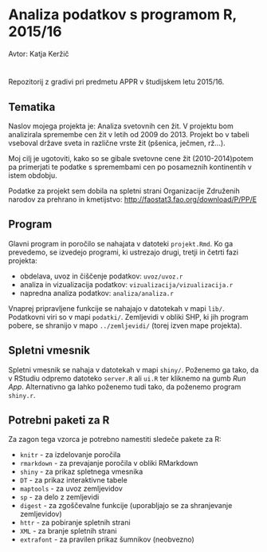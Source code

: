 # Analiza podatkov s programom R, 2015/16

Avtor: Katja Keržič
#
Repozitorij z gradivi pri predmetu APPR v študijskem letu 2015/16.

## Tematika

Naslov mojega projekta je: Analiza svetovnih cen žit. V projektu bom analizirala spremembe cen žit v letih od 2009 do 2013. Projekt bo v tabeli vseboval države sveta in različne vrste žit (pšenica, ječmen, rž...).

Moj cilj je ugotoviti, kako so se gibale svetovne cene žit (2010-2014)potem pa primerjati te podatke s spremembami cen po posameznih kontinentih v istem obdobju. 

Podatke za projekt sem dobila na spletni strani Organizacije Združenih narodov za prehrano in kmetijstvo: http://faostat3.fao.org/download/P/PP/E


## Program

Glavni program in poročilo se nahajata v datoteki `projekt.Rmd`. Ko ga prevedemo,
se izvedejo programi, ki ustrezajo drugi, tretji in četrti fazi projekta:

* obdelava, uvoz in čiščenje podatkov: `uvoz/uvoz.r`
* analiza in vizualizacija podatkov: `vizualizacija/vizualizacija.r`
* napredna analiza podatkov: `analiza/analiza.r`

Vnaprej pripravljene funkcije se nahajajo v datotekah v mapi `lib/`. Podatkovni
viri so v mapi `podatki/`. Zemljevidi v obliki SHP, ki jih program pobere, se
shranijo v mapo `../zemljevidi/` (torej izven mape projekta).

## Spletni vmesnik

Spletni vmesnik se nahaja v datotekah v mapi `shiny/`. Poženemo ga tako, da v
RStudiu odpremo datoteko `server.R` ali `ui.R` ter kliknemo na gumb *Run App*.
Alternativno ga lahko poženemo tudi tako, da poženemo program `shiny.r`.

## Potrebni paketi za R

Za zagon tega vzorca je potrebno namestiti sledeče pakete za R:

* `knitr` - za izdelovanje poročila
* `rmarkdown` - za prevajanje poročila v obliki RMarkdown
* `shiny` - za prikaz spletnega vmesnika
* `DT` - za prikaz interaktivne tabele
* `maptools` - za uvoz zemljevidov
* `sp` - za delo z zemljevidi
* `digest` - za zgoščevalne funkcije (uporabljajo se za shranjevanje zemljevidov)
* `httr` - za pobiranje spletnih strani
* `XML` - za branje spletnih strani
* `extrafont` - za pravilen prikaz šumnikov (neobvezno)
